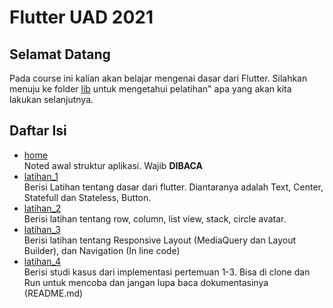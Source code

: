 # Flutter UAD 2021

## Selamat Datang

Pada course ini kalian akan belajar mengenai dasar dari Flutter. Silahkan menuju ke folder [lib](https://github.com/ekomrp177/flutterTIF/tree/Latihan1/lib) untuk mengetahui pelatihan" apa yang akan kita lakukan selanjutnya.

## Daftar Isi

- [home](https://github.com/ekomrp177/flutterTIF/tree/Latihan1/lib)</br>
  Noted awal struktur aplikasi. Wajib **DIBACA**
- [latihan_1](https://github.com/ekomrp177/flutterTIF/tree/Latihan1/lib/latihan_1)</br>
  Berisi Latihan tentang dasar dari flutter. Diantaranya adalah Text, Center, Statefull dan Stateless, Button.
- [latihan_2](https://github.com/ekomrp177/flutterTIF/tree/Latihan1/lib/latihan_2)</br>
  Berisi latihan tentang row, column, list view, stack, circle avatar.
- [latihan_3](https://github.com/ekomrp177/flutterTIF/tree/Latihan1/lib/latihan_3)</br>
  Berisi latihan tentang Responsive Layout (MediaQuery dan Layout Builder), dan Navigation (In line code)
- [latihan_4](https://github.com/ekomrp177/flutterTIF/tree/Latihan1/lib/latihan_4)</br>
  Berisi studi kasus dari implementasi pertemuan 1-3. Bisa di clone dan Run untuk mencoba dan jangan lupa baca dokumentasinya (README.md)
